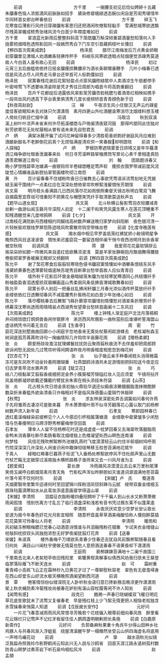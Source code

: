 <!-- { "loadSidebar": true } -->
　　前调　　　　　　　　　　　　方千里
　　一搦腰支初见后恰似娉婷十五藏朱牖春色恼人浓抵酒风前脉脉如招手　黛染修睂蛾緑透态婉仪闲自是芳闺秀堪惜年华同转首女郎台畔春依旧
　　前调　　　　　　　　　　　　方千里
　　碎玉飞花寒食后薄影行风终日穿疎牖有客思归还把酒闲吹倦絮轻黏手　雪满愁城寒欲透飘尽残英翠幄成秾秀张绪风流今白首少年襟度难如旧
　　前调　　　　　　　　　　　　方千里
　　翠浪蓝光新雨后整整斜斜高下笼牎牖万斛深倾重碧酒量愁知落何人手　拢雾梳烟晴色透照影回风一段嫣然秀白下门东空引首藏鸦枝叶长懐旧
　　前调【栁四首次周美成韵】　　　　　　　　杨泽民
　　腊尽江南梅发后万点黄金娇眼初穿牖曽见渭城人劝酒嫩条轻拂传杯手　料峭东风寒欲透暗点轻烟便觉添疎秀莫道故人今白首人虽有故心无旧
　　前调　　　　　　　　　　　　杨泽民
　　初过元宵三五后曲槛依依终日摇金牖痩损舞腰非为酒长条聊赠垂鞭手　几叶小梅春已透信是风流占尽人间秀走马章台还举首可人标韵彊如旧
　　前调　　　　　　　　　　　　杨泽民
　　寂寞春残花谢后花絮轻盈点点穿风牖秾緑隂中人卖酒凉生午扇都停手　叶密啼莺飞不透要咏清姿除是凭才秀往日周郎为唱首今将高韵重翻旧
　　前调　　　　　　　　　　　　杨泽民
　　百卉千花都绽后浥露依风翠影笼芳牖杏脸桃腮匀着酒青红相映如携手　一段帘丝风约透高下亭台表里俱清秀几度长堤频矫首青青顔色新于旧
　　前调【秋夜简赵尉】　　　　　　　　　汪　晫
　　午夜凉生风小住银汉无声云约疎星度佳客欲眠知未去对牀只欠潇潇雨　素月四更山外吐酒醒衾寒消尽沈烟缕料想玉楼人倚处归帆目伫烟中浦
　　前调　　　　　　　　　　　　冯取洽
　　秋到双溪溪上树叶叶凉声未省来何许尽拓溪楼牎与戸倚阑清夜窥河鼓　那得吟朋同此住独对秋芳欲寄花无处杖屦相从曽有语未来先自愁君去
　　前调　　　　　　　　　　　　卢　炳
　　满架冰蕤开徧了试问花神留得春多少清胜荀香娇韵好谢庭风月应难到　酒酿新醅名不老醉倒花前真个无烦恼满座清欢供一笑春酲却明牎晓
　　前调【和人探梅】　　　　　　　　　　卢　炳
　　罗幙防寒遮晓雾爱日烘晴又是年华暮潇洒江梅争欲吐暗香泄漏春来处　何日寻芳溪畔路挈榼携筇写景论心素千里相逢真防遇羡君解道江南句
　　前调　　　　　　　　　　　　刘　翰
　　团扇题诗春又晩小梦惊残碧草池塘满一曲银钩帘半卷緑牎睡足莺声软　痩损衣围罗带减前度风流陡觉心情嬾谁品新腔拈翠管画楼吹彻江南怨
　　前调　　　　　　　　　　　　黄　升
　　百计留春春不住褪粉吹香日日催教去心事欲凭莺语诉流莺刬地无凭据　緑玉阑干围绮户一点柔红应在深深处想倚翠帘吹栁絮浅颦惆怅芳期悮
　　前调　　　　　　　　　　　　呉文英
　　明月枝头香满路几日西风落尽花如雨倒照秦睂天镜古秋明白鹭双飞舞　自摘霜葱宜荐俎可惜重阳不把黄花与帽堕笑凭纤手取清歌莫送秋声去
　　前调【题华山道女扇】　　　　　　　　　呉文英
　　北斗秋横云髻影莺羽衣轻腰减青丝剰一曲游仙闻玉磬月华深院人初定　十二阑干和笑凭风露生寒人在莲花顶睡重不知残酒醒觉来几度啼鸦暝
　　前调【七夕】　　　　　　　　　　呉文英
　　开过南枝花满院新月西楼相约同鍼线高树数声蝉送晩归家梦向斜阳断　夜色银河清一片轻帐偷欢银烛罗屏怨陈迹晓风吹雾散帘钩空带蛛丝卷
　　前调【化度寺晚莲有感】　　　　　　　　呉文英
　　湘水烟中相见早罗盖低笼红拂犹娇小籹镜明星争晚照西风目送凌波杳　惆怅来迟羞窈窕一霎留连相伴阑干悄今夜西池明月到余香翠被空秋晓
　　前调风莲　　　　　　　　　　蒋　捷
　　我爱荷花花最软锦拶云挨朶朶娇如颤一阵微风来自逺红低欲蘸凉波浅　莫是羊家张静婉抱月飘烟舞得腰肢倦偷把翠罗香被展无眠却又频翻转
　　前调【栁四首次周美成韵】　　　　　　　　陈允平
　　谢了棃花寒食后翦翦轻寒晓色侵书牖寂寞情懐如中酒攀条恨结东风手　浅黛娇黄春色透薄雾轻烟逺映苏堤秀目断章台愁举首故人应似青青旧
　　前调　　　　　　　　　　　　陈允平
　　墙外秋千花影后环兽金悬暗緑笼朱牖为怯轻寒犹殢酒同心共结懐纤手　粉袖盈盈香泪透蹙损双眉嬾画遥山秀柔弱风条低拂首渭城歌舞春如旧
　　前调　　　　　　　　　　　　陈允平
　　寂寞长亭人别后一把垂丝乱拂闲轩牖三月春光浓似酒传杯莫放纤纤手　金缕依依红日透舞彻春风不减蛮腰秀扑鬓杨花如白首少年张绪心如旧
　　前调　　　　　　　　　　　　陈允平
　　落尽樱桃春去后舞絮飞緜扑簌穿帘牖惜别情懐愁对酒翠条折赠劳纤手　绣幕深沈寒尚透雨雨晴晴装点西湖秀怅望章台愁转首画阑十二东风旧
　　前调【次周美成韵】　　　　　　　　　陈允平
　　楼上钟残人渐定庭戸沈沈月落梧桐井闷倚琐牎灯炯炯兽香闲伴银屏冷　淅沥西风吹鴈影一曲秋笳别后谁堪听誓海盟山虚话柄凭书问着无言应
　　前调【生香亭】　　　　　　　　　　周　密
　　竹窈花深连别墅曲曲回廊小小闲庭宇忽地香来无覔处杖藜闲趁游蜂去　老桂凝秋森玉树涧底孤芳苒苒吹诗句一掬幽情知几许钩帘半亩藤花雨
　　前调【赠杨柔卿】　　　　　　　　　　张　炎
　　颇爱杨琼妆澹注犹理螺鬟扰扰防云聚雨翦秋痕流不去佯羞却把周郎顾　欲诉闲愁无説处几过莺帘听得间闗语昨夜月明香暗度相思忽到梅花树
　　前调【饮杏花下】　　　　　　　　　　张　炎
　　仙子锄云亲手种春闹枝头消得微霜冻可是东风吹不动金铃悬网珊瑚重　社燕盟鸥诗酒共未足游情刚把斜阳送今夜定应归去梦青苹流水箫声弄
　　前调【赋艾花】　　　　　　　　　　张　炎
　　巧结八刀枝黏翠艾翦翦香痕细把泥金界小簇葵榴芳锦隘红妆人见应须爱　午镜将拈开凤盖倚醉凝娇欲戴还慵戴约臂犹余朱索在梢头添挂朱符袋
　　前调【山茶】　　　　　　　　　　张　炎
　　花占枝头忺日焙金汞初抽火鼎铅华退还似瘢痕涂獭髓胭脂澹抹微酣醉　数朶折来春槛外欲染清香只许梅相对不是临风珠蓓蕾山童隔竹休敲碎
　　前调【秋莺】　　　　　　　　　　张　炎
　　求友林泉深密处弄舌调簧如问春何许燕子先将雏燕去凄凉可是歌来暮　乔木萧萧梧叶雨不似寻芳翻落花心露认取门前杨栁树数声须入新年语
　　前调　　　　　　　　　　　　石孝友
　　寒卸园林春已透红着溪梅緑染前堤栁见个人人今感旧引杯相属蒲塘酒　金缕歌中睂黛皱多少闲愁惜与伤春痩明日马蹄浮野秀栁颦梅惨空回首
　　前调　　　　　　　　　　　　石孝友
　　薄幸人人留不住杨栁花时还是成虚度一枕梦回春又去海棠吹落胭脂雨　金鸭未消香篆吐断尽柔肠看取沈烟缕独上危楼凝望处西山暝色连南浦
　　前调　　　　　　　　　　　　何梦桂
　　风信花残吹栁絮栁外池塘乳燕时飞度漠漠轻云山约住半邨烟树鸠呼雨　竹院深深深几许深处人闲谁识闲中趣弹彻瑶琴移玉柱苍苔满地花隂午
　　前调　　　　　　　　　　　　于真人
　　緑暗红稀春巳暮燕子衔泥飞入垂杨处栁絮欲停风不住杜鹃声里山无数　竹杖芒鞵无定据穿过溪南独木横桥路樵子渔师来又去一川风月谁为主
　　前调【题爱阁】　　　　　　　　　　葛长庚
　　冷雨疎风凉漠漠云去云来万里秋隂薄笑倚玉阑呼白鹤烟笼素月青天角　竹影松声浑似昨醉胆如天谁道词源涸满地苍苔霜叶落今宵不饮何时乐
　　前调　　　　　　　　　　【宋媛】卢　氏
　　蜀道青天烟雾翳帝里繁华迢递何时至回望锦川挥粉泪凤钗斜亸乌云腻　绶带双垂金缕细玉佩珠珰露滴寒如水从此鸾妆添逺意画睂学得遥山翠
　　前调　　　　　　　　　　【宋媛】李清照
　　泪揾征衣脂粉暖四叠阳闗听了千千徧人到山长水又断萧萧微雨闻孤馆　惜别伤离方寸乱忘了临行酒盏深和浅若有音书凭过鴈东莱不似蓬莱逺
　　前调　　　　　　　　　　　　李清照
　　永夜厌厌欢意少空梦长安认取长安道为报今年春色好花光月影宜相照　随意杯盘虽草草酒美梅酸恰称人懐抱醉莫插花花莫笑可怜春似人将老
　　前调　　　　　　　　　　　　李清照
　　暖雨和风初破冻栁眼梅腮已觉春心动酒意诗情谁与共泪融残粉花钿重　乍试夹衣金缕缝山枕敧斜枕损钗头凤独抱浓愁无好梦夜阑犹翦灯花弄
　　前调【送春　　　　　　　　宋媛】朱淑真
　　楼外垂梅千万缕欲系青春少住春还去犹自风前飘栁絮随春且看归何处　满目山川闻杜宇便做无情莫也愁人意把酒送春春不语黄昏却下潇潇雨
　　前调　　　　　　　　　　　　王庭筠
　　衰栁踈踈苔满地十二阑千故国三千里南去北来人老矣短亭依旧残阳里　紫蟹黄柑真解事似倩西风劝我归欤未王粲登临寥落际雁飞不断天连水
　　前调　　　　　　　　　　　　赵　可
　　霜树重重青嶂小高栋飞云正在霜林杪九日黄花才过了一尊聊慰秋容老　翠色有无睂澹埽身在西山却爱东山好流水极天横晚照酒阑望断西河道
　　前调　　　　　　　　　　　　景　覃
　　倦客情悰纷似缕深院无人卧听秋虫语归意巳搀新鴈去晩凉更作潇潇雨　架上秋衣蝇防素冷菊残妆尚被春花妒别有溪山容杖履等闲不许人知处
　　前调【闻莺有感】　　　　　　　　　　段克已
　　鶗鴂一声春巳晓蝴蝶双飞暖日明花草花底笙歌犹未了流莺又复催春老　早是残红枝上少飞絮无情更把人相恼老桧独含氷雪操春来悄莫人知道
　　前调【戊辰嵗长安作】　　　　　　　　　元好问
　　一片花飞春意减雨雨风风常恨寻芳晚若个花枝偏入眼尊前细向春风拣　醉里看花云锦烂只记莺声不记红牙板留住佳人鹦鹉盏明朝剰把长条挽
　　前调【白鹿原新斋作】　　　　　　　　　元好问
　　负郭桑麻秋果重十角呉牛分得山田种乡社鸡豚人与共春风渐入浮蛆瓮　绕屋清溪醒午梦一榻翛然坐受云山供四海虚名将底用一声啼鸟巗花动
　　前调　　　　　　　　　　　　卢　挚
　　越水涵秋光似镜泛我扁舟照我纶巾影野鹤闲云知此兴无人説与沙鸥省　回首天涯江路永逺树孤村数防青山暝梦过煮茶岩下听石泉呜咽松风冷
　　前调　　　　　　　　　　　　赵孟頫
